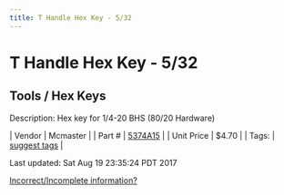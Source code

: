 ```yaml
---
title: T Handle Hex Key - 5/32
---
```


# T Handle Hex Key - 5/32
## Tools / Hex Keys
Description: 	Hex key for 1/4-20 BHS (80/20 Hardware) 

| Vendor | Mcmaster | 
| Part # | [5374A15](https://www.mcmaster.com/#5374A15) | 
| Unit Price | $4.70 | 
| Tags: | [suggest tags](https://docs.google.com/forms/d/e/1FAIpQLSeWyY8v3RgOty-MyWmh9U0iivNYN_molChYyS-0U-o-kOAv_g/viewform) | 

Last updated: Sat Aug 19 23:35:24 PDT 2017

 [Incorrect/Incomplete information?](https://docs.google.com/forms/d/e/1FAIpQLSeWyY8v3RgOty-MyWmh9U0iivNYN_molChYyS-0U-o-kOAv_g/viewform)